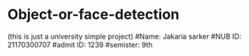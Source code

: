 # Object-or-face-detection
(this is just a university simple project)
#Name: Jakaria sarker
#NUB ID: 21170300707
#admit ID: 1239
#semister: 9th
